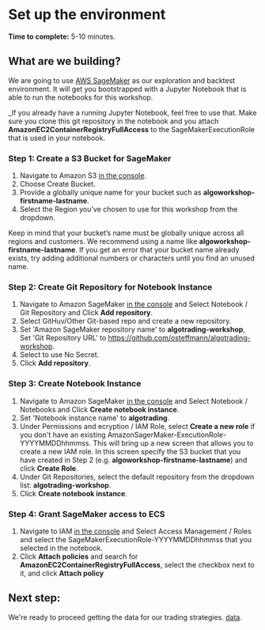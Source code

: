 # Set up the environment

**Time to complete:** 5-10 minutes.

## What are we building?

We are going to use [AWS SageMaker](https://aws.amazon.com/sagemaker/) as our exploration and backtest environment. It will get you bootstrapped with a Jupyter Notebook that is able to run the notebooks for this workshop.

_If you already have a running Jupyter Notebook, feel free to use that. Make sure you clone this git repository in the notebook and you attach **AmazonEC2ContainerRegistryFullAccess** to the SageMakerExecutionRole that is used in your notebook.

### Step 1: Create a S3 Bucket for SageMaker

1. Navigate to Amazon S3 [in the console](https://console.aws.amazon.com/s3).
1. Choose Create Bucket.
1. Provide a globally unique name for your bucket such as **algoworkshop-firstname-lastname**.
1. Select the Region you’ve chosen to use for this workshop from the dropdown.

Keep in mind that your bucket’s name must be globally unique across all regions and customers. We recommend using a name like **algoworkshop-firstname-lastname**. If you get an error that your bucket name already exists, try adding additional numbers or characters until you find an unused name.

### Step 2: Create Git Repository for Notebook Instance

1. Navigate to Amazon SageMaker [in the console](https://console.aws.amazon.com/sagemaker) and Select Notebook / Git Repository and Click **Add repository**.
1. Select GitHuv/Other Git-based repo and create a new repository.
1. Set 'Amazon SageMaker repository name' to **algotrading-workshop**, Set 'Git Repository URL' to https://github.com/osteffmann/algotrading-workshop.
1. Select to use No Secret.
1. Click **Add repository**.

### Step 3: Create Notebook Instance

1. Navigate to Amazon SageMaker [in the console](https://console.aws.amazon.com/sagemaker) and Select Notebook / Notebooks and Click **Create notebook instance**.
1. Set 'Notebook instance name' to **algotrading**.
1. Under Permissions and ecryption / IAM Role, select **Create a new role** if you don't have an existing AmazonSagerMaker-ExecutionRole-YYYYMMDDhhmmss. This will bring up a new screen that allows you to create a new IAM role. In this screen specify the S3 bucket that you have created in Step 2 (e.g. **algoworkshop-firstname-lastname**) and click **Create Role**.
1. Under Git Repositories, select the default repository from the dropdown list: **algotrading-workshop**. 
1. Click **Create notebook instance**.

### Step 4: Grant SageMaker access to ECS

1. Navigate to IAM [in the console](https://console.aws.amazon.com/iam) and Select Access Management / Roles and select the SageMakerExecutionRole-YYYYMMDDhhmmss that you selected in the notebook.
2. Click **Attach policies** and search for **AmazonEC2ContainerRegistryFullAccess**, select the checkbox next to it, and click **Attach policy**

## Next step:

We're ready to proceed getting the data for our trading strategies. [data](../1_Data).

